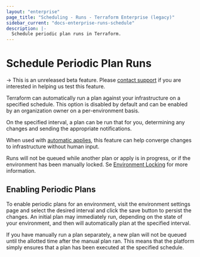 ```yaml
---
layout: "enterprise"
page_title: "Scheduling - Runs - Terraform Enterprise (legacy)"
sidebar_current: "docs-enterprise-runs-schedule"
description: |-
  Schedule periodic plan runs in Terraform.
---
```



# Schedule Periodic Plan Runs

-> This is an unreleased beta feature. Please
<a href="mailto:support@hashicorp.com">contact support</a> if you are interested
in helping us test this feature.

Terraform can automatically run a plan against your infrastructure on a
specified schedule. This option is disabled by default and can be enabled by an
organization owner on a per-environment basis.

On the specified interval, a plan can be run that for you, determining any
changes and sending the appropriate notifications.

When used with [automatic applies](/docs/enterprise-legacy/runs/automatic-applies.html), this feature can help converge
changes to infrastructure without human input.

Runs will not be queued while another plan or apply is in progress, or if the
environment has been manually locked. Se
[Environment Locking](/docs/enterprise-legacy/runs#environment-locking) for more
 information.

## Enabling Periodic Plans

To enable periodic plans for an environment, visit the environment settings page
and select the desired interval and click the save button to persist the
changes. An initial plan may immediately run, depending on the state of your
environment, and then will automatically plan at the specified interval.

If you have manually run a plan separately, a new plan will not be queued until
the allotted time after the manual plan ran. This means that the platform simply
ensures that a plan has been executed at the specified schedule.
